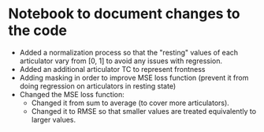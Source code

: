 # Notebook to document changes to the code

- Added a normalization process so that the "resting" values of each articulator vary from [0, 1] to avoid any issues with regression.
- Added an additional articulator TC to represent frontness
- Adding masking in order to improve MSE loss function (prevent it from doing regression on articulators in resting state)
- Changed the MSE loss function: 
    - Changed it from sum to average (to cover more articulators).
    - Changed it to RMSE so that smaller values are treated equivalently to larger values.